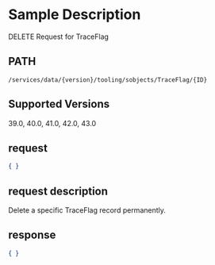 # Sample Description
DELETE Request for TraceFlag

## PATH
```
/services/data/{version}/tooling/sobjects/TraceFlag/{ID}
```
## Supported Versions
39.0, 40.0, 41.0, 42.0, 43.0

## request
```json
{ }
```

## request description
Delete a specific TraceFlag record permanently.

## response
```json
{ }
```
